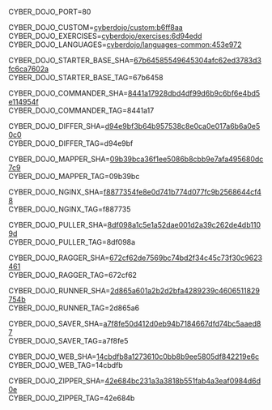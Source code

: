 
CYBER_DOJO_PORT=80<br/>

CYBER_DOJO_CUSTOM=[cyberdojo/custom:b6ff8aa](https://github.com/cyber-dojo/custom/commit/b6ff8aaca2836b54ca8c5f595698dffa41284857)<br/>
CYBER_DOJO_EXERCISES=[cyberdojo/exercises:6d94edd](https://github.com/cyber-dojo/exercises/commit/6d94edd3d8ec21aaa35743d99012024d340ab00d)<br/>
CYBER_DOJO_LANGUAGES=[cyberdojo/languages-common:453e972](https://github.com/cyber-dojo/languages/commit/453e97299667f00cf9e1e6e7d8f80289f7b7ab75)<br/>

CYBER_DOJO_STARTER_BASE_SHA=[67b64585549645304afc62ed3783d3fc6ca7602a](https://github.com/cyber-dojo/starter-base/commit/67b64585549645304afc62ed3783d3fc6ca7602a)<br/>
CYBER_DOJO_STARTER_BASE_TAG=67b6458<br/>

CYBER_DOJO_COMMANDER_SHA=[8441a17928dbd4df99d6b9c6bf6e4bd5e114954f](https://github.com/cyber-dojo/commander/commit/8441a17928dbd4df99d6b9c6bf6e4bd5e114954f)<br/>
CYBER_DOJO_COMMANDER_TAG=8441a17<br/>

CYBER_DOJO_DIFFER_SHA=[d94e9bf3b64b957538c8e0ca0e017a6b6a0e50c0](https://github.com/cyber-dojo/differ/commit/d94e9bf3b64b957538c8e0ca0e017a6b6a0e50c0)<br/>
CYBER_DOJO_DIFFER_TAG=d94e9bf<br/>

CYBER_DOJO_MAPPER_SHA=[09b39bca36f1ee5086b8cbb9e7afa495680dc7c9](https://github.com/cyber-dojo/mapper/commit/09b39bca36f1ee5086b8cbb9e7afa495680dc7c9)<br/>
CYBER_DOJO_MAPPER_TAG=09b39bc<br/>

CYBER_DOJO_NGINX_SHA=[f8877354fe8e0d741b774d077fc9b2568644cf48](https://github.com/cyber-dojo/nginx/commit/f8877354fe8e0d741b774d077fc9b2568644cf48)<br/>
CYBER_DOJO_NGINX_TAG=f887735<br/>

CYBER_DOJO_PULLER_SHA=[8df098a1c5e1a52dae001d2a39c262de4db1109d](https://github.com/cyber-dojo/puller/commit/8df098a1c5e1a52dae001d2a39c262de4db1109d)<br/>
CYBER_DOJO_PULLER_TAG=8df098a<br/>

CYBER_DOJO_RAGGER_SHA=[672cf62de7569bc74bd2f34c45c73f30c9623461](https://github.com/cyber-dojo/ragger/commit/672cf62de7569bc74bd2f34c45c73f30c9623461)<br/>
CYBER_DOJO_RAGGER_TAG=672cf62<br/>

CYBER_DOJO_RUNNER_SHA=[2d865a601a2b2d2bfa4289239c4606511829754b](https://github.com/cyber-dojo/runner/commit/2d865a601a2b2d2bfa4289239c4606511829754b)<br/>
CYBER_DOJO_RUNNER_TAG=2d865a6<br/>

CYBER_DOJO_SAVER_SHA=[a7f8fe50d412d0eb94b7184667dfd74bc5aaed87](https://github.com/cyber-dojo/saver/commit/a7f8fe50d412d0eb94b7184667dfd74bc5aaed87)<br/>
CYBER_DOJO_SAVER_TAG=a7f8fe5<br/>

CYBER_DOJO_WEB_SHA=[14cbdfb8a1273610c0bb8b9ee5805df842219e6c](https://github.com/cyber-dojo/web/commit/14cbdfb8a1273610c0bb8b9ee5805df842219e6c)<br/>
CYBER_DOJO_WEB_TAG=14cbdfb<br/>

CYBER_DOJO_ZIPPER_SHA=[42e684bc231a3a3818b551fab4a3eaf0984d6d0e](https://github.com/cyber-dojo/zipper/commit/42e684bc231a3a3818b551fab4a3eaf0984d6d0e)<br/>
CYBER_DOJO_ZIPPER_TAG=42e684b<br/>
